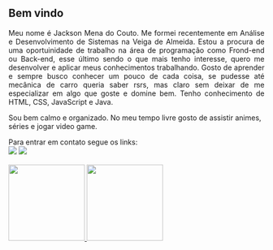 <h2>Bem vindo</h2>

<p align="justify">Meu nome é Jackson Mena do Couto. Me formei recentemente em Análise e Desenvolvimento de Sistemas na Veiga de Almeida. Estou a procura de uma oportuinidade de trabalho na área de programação como Frond-end ou Back-end, esse último sendo o que mais tenho interesse, quero me desenvolver e aplicar meus conhecimentos trabalhando. Gosto de aprender e sempre busco conhecer um pouco de cada coisa, se pudesse até mecânica de carro queria saber rsrs, mas claro sem deixar de me especializar em algo que goste e domine bem. Tenho conhecimento de HTML, CSS, JavaScript e Java.</p> 

Sou bem calmo e organizado. No meu tempo livre gosto de assistir animes, séries e jogar video game. 

<div> 
  Para entrar em contato segue os links:<br>
  <a href = "mailto:contatomena.jack72@gmail.com"><img src="https://img.shields.io/badge/-Gmail-%23333?style=for-the-badge&logo=gmail&logoColor=white" target="_blank"></a>
  <a href="https://www.linkedin.com/in/jackson-mena-do-couto" target="_blank"><img src="https://img.shields.io/badge/-LinkedIn-%230077B5?style=for-the-badge&logo=linkedin&logoColor=white" target="_blank"></a>
</div>
<br>
<div>
  <a href="https://github.com/jackmena">
  <img height="150em" src="https://github-readme-stats.vercel.app/api?username=jackmena&show_icons=true&theme=merko&include_all_commits=true&count_private=true"/>
  <img height="150em" src="https://github-readme-stats.vercel.app/api/top-langs/?username=jackmena&layout=compact&langs_count=7&theme=merko"/>
</div>
